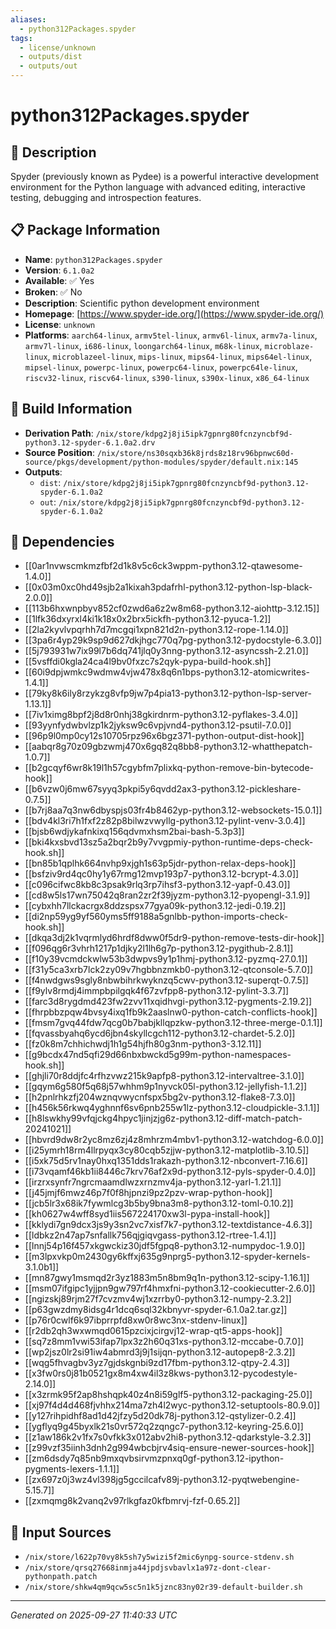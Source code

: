 ```yaml
---
aliases:
  - python312Packages.spyder
tags:
  - license/unknown
  - outputs/dist
  - outputs/out
---
```


# python312Packages.spyder

## 📝 Description

Spyder (previously known as Pydee) is a powerful interactive development
environment for the Python language with advanced editing, interactive
testing, debugging and introspection features.


## 📋 Package Information

- **Name**: `python312Packages.spyder`
- **Version**: `6.1.0a2`
- **Available**: ✅ Yes
- **Broken**: ✅ No
- **Description**: Scientific python development environment
- **Homepage**: [https://www.spyder-ide.org/](https://www.spyder-ide.org/)
- **License**: `unknown`
- **Platforms**: `aarch64-linux`, `armv5tel-linux`, `armv6l-linux`, `armv7a-linux`, `armv7l-linux`, `i686-linux`, `loongarch64-linux`, `m68k-linux`, `microblaze-linux`, `microblazeel-linux`, `mips-linux`, `mips64-linux`, `mips64el-linux`, `mipsel-linux`, `powerpc-linux`, `powerpc64-linux`, `powerpc64le-linux`, `riscv32-linux`, `riscv64-linux`, `s390-linux`, `s390x-linux`, `x86_64-linux`

## 🔧 Build Information

- **Derivation Path**: `/nix/store/kdpg2j8ji5ipk7gpnrg80fcnzyncbf9d-python3.12-spyder-6.1.0a2.drv`
- **Source Position**: `/nix/store/ns30sqxb36k8jrds8z18rv96bpnwc60d-source/pkgs/development/python-modules/spyder/default.nix:145`
- **Outputs**:
  - `dist`:  `/nix/store/kdpg2j8ji5ipk7gpnrg80fcnzyncbf9d-python3.12-spyder-6.1.0a2`
  - `out`:  `/nix/store/kdpg2j8ji5ipk7gpnrg80fcnzyncbf9d-python3.12-spyder-6.1.0a2`

## 🔗 Dependencies

- [[0ar1nvwscmkmzfbf2d1k8v5c6ck3wppm-python3.12-qtawesome-1.4.0]]
- [[0x03m0xc0hd49sjb2a1kixah3pdafrhl-python3.12-python-lsp-black-2.0.0]]
- [[113b6hxwnpbyv852cf0zwd6a6z2w8m68-python3.12-aiohttp-3.12.15]]
- [[1lfk36dxyrxl4ki1k18x0x2brx5ickfh-python3.12-pyuca-1.2]]
- [[2la2kyvlvpqrhh7d7mcgqi1xpn821d2n-python3.12-rope-1.14.0]]
- [[3pa6r4yp29k9sp9d627dkjhgc770q7pg-python3.12-pydocstyle-6.3.0]]
- [[5j793931w7ix99l7b6dq741jlq0y3nng-python3.12-asyncssh-2.21.0]]
- [[5vsffdi0kgla24ca4l9bv0fxzc7s2qyk-pypa-build-hook.sh]]
- [[60i9dpjwmkc9wdmw4vjw478x8q6n1bps-python3.12-atomicwrites-1.4.1]]
- [[79ky8k6ily8rzykzg8vfp9jw7p4pia13-python3.12-python-lsp-server-1.13.1]]
- [[7iv1ximg8bpf2j8d8r0nhj38gkirdnrm-python3.12-pyflakes-3.4.0]]
- [[93yynfydwbvlzp1k2jyksw9c6vpjvnd4-python3.12-psutil-7.0.0]]
- [[96p9l0mp0cy12s10705rpz96x6bgz371-python-output-dist-hook]]
- [[aabqr8g70z09gbzwmj470x6gq82q8bb8-python3.12-whatthepatch-1.0.7]]
- [[b2gcqyf6wr8k19l1h57cgybfm7plixkq-python-remove-bin-bytecode-hook]]
- [[b6vzw0j6mw67syyq3pkpi5y6qvdd2ax3-python3.12-pickleshare-0.7.5]]
- [[b7rj8aa7q3nw6dbyspjs03fr4b8462yp-python3.12-websockets-15.0.1]]
- [[bdv4kl3ri7h1fxf2z82p8bilwzvwyllg-python3.12-pylint-venv-3.0.4]]
- [[bjsb6wdjykafnkixq156qdvmxhsm2bai-bash-5.3p3]]
- [[bki4kxsbvd13sz5a2bqr2b9y7vvgpmiy-python-runtime-deps-check-hook.sh]]
- [[bn85b1qplhk664nvhp9xjgh1s63p5jdr-python-relax-deps-hook]]
- [[bsfziv9rd4qc0hy1y67rmg12mvp193p7-python3.12-bcrypt-4.3.0]]
- [[c096cifwc8kb8c3psak9rlq3rp7ihsf3-python3.12-yapf-0.43.0]]
- [[cd8w5ls17wn75042q8ran2zr2f39jyzm-python3.12-pyopengl-3.1.9]]
- [[cybxhh7llckacrgx8ddzspsx77gya09k-python3.12-jedi-0.19.2]]
- [[di2np59yg9yf560yms5ff9188a5gnlbb-python-imports-check-hook.sh]]
- [[dkqa3dj2k1vqrmlyd6hrdf8dww0f5dr9-python-remove-tests-dir-hook]]
- [[f096qg6r3vhrh1217p1djky2l1lh6g7p-python3.12-pygithub-2.8.1]]
- [[f10y39vcmdckwlw53b3dwpvs9y1p1hmj-python3.12-pyzmq-27.0.1]]
- [[f31y5ca3xrb7lck2zy09v7hgbbnzmkb0-python3.12-qtconsole-5.7.0]]
- [[f4nwdgws9sgly8nbwbihrkwyknzq5cwv-python3.12-superqt-0.7.5]]
- [[f9ylv8rmdj4immpbpilgqk4f67zvfpp8-python3.12-pylint-3.3.7]]
- [[farc3d8rygdmd423fw2zvv11xqidhvgi-python3.12-pygments-2.19.2]]
- [[fhrpbbzpqw4bvsy4ixq1fb9k2aaslnw0-python-catch-conflicts-hook]]
- [[fmsm7gvq44fdw7qcg0b7babjkllqpzkw-python3.12-three-merge-0.1.1]]
- [[fqvassbyahq6ycd6jbn4skyllcgch112-python3.12-chardet-5.2.0]]
- [[fz0k8m7chhichwdj1h1g54hjfh80g3nm-python3-3.12.11]]
- [[g9bcdx47nd5qfi29d66nbxbwckd5g99m-python-namespaces-hook.sh]]
- [[ghjli70r8ddjfc4rfhzvwz215k9apfp8-python3.12-intervaltree-3.1.0]]
- [[gqym6g580f5q68j57whhm9p1nyvck05l-python3.12-jellyfish-1.1.2]]
- [[h2pnlrhkzfj204wznqvwycnfspx5bg2v-python3.12-flake8-7.3.0]]
- [[h456k56rkwq4yghnnf6sv6pnb255w1lz-python3.12-cloudpickle-3.1.1]]
- [[h8lswkhy99vfqjckg4hpyc1jinjzjg6z-python3.12-diff-match-patch-20241021]]
- [[hbvrd9dw8r2yc8mz6zj4z8mhrzm4mbv1-python3.12-watchdog-6.0.0]]
- [[i25ymrh18rm4llrpyqx3cy80cqb5zjjw-python3.12-matplotlib-3.10.5]]
- [[i5xk75d5rv1nay0hxq1351dds1rakazh-python3.12-nbconvert-7.16.6]]
- [[i73vqamf46kb1ii8446c7krv76af2x9d-python3.12-pyls-spyder-0.4.0]]
- [[irzrxsynfr7ngrcmaamdlwzxrnzmv4ja-python3.12-yarl-1.21.1]]
- [[j45jmjf6mwz46p7f0f8hjpnzi9pz2pzv-wrap-python-hook]]
- [[jcb5lr3x68ik7fywmlcg3b5by9bna3m8-python3.12-toml-0.10.2]]
- [[kh0627w4wff8syd1iis567224170xw3l-pypa-install-hook]]
- [[kklydi7gn9dcx3js9y3sn2vc7xisf7k7-python3.12-textdistance-4.6.3]]
- [[ldbkz2n47ap7snfallk756qjgiqvgass-python3.12-rtree-1.4.1]]
- [[lnnj54p16f457xkgwckiz30jdf5fgpq8-python3.12-numpydoc-1.9.0]]
- [[m3lpxvkp0m2430gy6kffxj635g9nprg5-python3.12-spyder-kernels-3.1.0b1]]
- [[mn87gwy1msmqd2r3yz1883m5n8bm9q1n-python3.12-scipy-1.16.1]]
- [[msm07ifgipc1yjjpn9gw797rf4hmxfni-python3.12-cookiecutter-2.6.0]]
- [[ngizskj89rjm27f7cvzmv4wj1xzrrby0-python3.12-numpy-2.3.2]]
- [[p63gwzdmy8idsg4r1dcq6sql32kbnyvr-spyder-6.1.0a2.tar.gz]]
- [[p76r0cwlf6k97ibprrpfd8xw0r8wc3nx-stdenv-linux]]
- [[r2db2qh3wxwmqd0615pzcixjcirgvj12-wrap-qt5-apps-hook]]
- [[sq7z8mm1vwi53ifap7lpx3z2h60q31xs-python3.12-mccabe-0.7.0]]
- [[wp2jsz0lr2si91iw4abmrd3j9j1sijqn-python3.12-autopep8-2.3.2]]
- [[wqg5fhvagbv3yz7gjdskgnbi9zd17fbm-python3.12-qtpy-2.4.3]]
- [[x3fw0rs0j81b0521gx8m4xw4il3z8kws-python3.12-pycodestyle-2.14.0]]
- [[x3zrmk95f2ap8hshqpk40z4n8i59glf5-python3.12-packaging-25.0]]
- [[xj97f4d4d468fjvhhx214ma7zh4l2wyc-python3.12-setuptools-80.9.0]]
- [[y127rihpidhf8ad1d42jfzy5d20dk78j-python3.12-qstylizer-0.2.4]]
- [[ygflyq9g45byxlk21s0vr572q2zqngc7-python3.12-keyring-25.6.0]]
- [[z1aw186k2v1fx7s0vfkk3x012abv2hi8-python3.12-qdarkstyle-3.2.3]]
- [[z99vzf35iinh3dnh2g994wbcbjrv4siq-ensure-newer-sources-hook]]
- [[zm6dsdy7q85nb9mxqvbsirvmzpnxq0gf-python3.12-ipython-pygments-lexers-1.1.1]]
- [[zx697z0j3wz4vl398jg5gccilcafv89j-python3.12-pyqtwebengine-5.15.7]]
- [[zxmqmg8k2vanq2v97rlkgfaz0kfbmrvj-fzf-0.65.2]]

## 📁 Input Sources

- `/nix/store/l622p70vy8k5sh7y5wizi5f2mic6ynpg-source-stdenv.sh`
- `/nix/store/qrsq27668inmja44jpdjsvbavlx1a97z-dont-clear-pythonpath.patch`
- `/nix/store/shkw4qm9qcw5sc5n1k5jznc83ny02r39-default-builder.sh`

---
*Generated on 2025-09-27 11:40:33 UTC*

